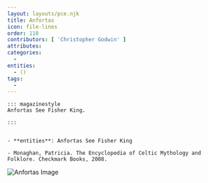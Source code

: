 ```yaml
---
layout: layouts/pce.njk
title: Anfortas
icon: file-lines
order: 118
contributors: [ 'Christopher Godwin' ]
attributes:
categories:
  - 
entities:
  - ()
tags:
  - 
---
```

``` tab [group1:Info]
::: magazinestyle
Anfortas See Fisher King.

:::
```
``` tab [group1:Attributes]
```
``` tab [group1:Entities]
- **entities**: Anfortas See Fisher King
```
``` tab [group1:Sources]
- Monaghan, Patricia. The Encyclopedia of Celtic Mythology and Folklore. Checkmark Books, 2008.
```
![Anfortas Image](https://upload.wikimedia.org/wikipedia/commons/thumb/3/38/Perceval-arrives-at-grail-castle-bnf-fr-12577-f18v-1330-detail.jpg/1200px-Perceval-arrives-at-grail-castle-bnf-fr-12577-f18v-1330-detail.jpg)
